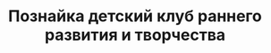 ---
title: Познайка детский клуб раннего развития и творчества
address: 'Запорожье, ул. Бородинская, 20'
tags:
  - Театральные студии для детей
geometry:
  location:
    lat: 47.8848431
    lng: 35.0764976
  viewport:
    northeast:
      lat: 47.8861869302915
      lng: 35.07785758029151
    southwest:
      lat: 47.8834889697085
      lng: 35.07515961970851
name: Детский клуб раннего раз и творчества Познайка
photos:
  - height: 257
    html_attributions:
      - >-
        <a
        href="https://maps.google.com/maps/contrib/109619131850411121783">Детский
        клуб раннего раз и творчества Познайка</a>
    photo_reference: >-
      CmRaAAAALcHgZSZr5TU7gxWfqaTm_6xnF_2q8BLzFEi4SyxZA5LGJWWdRMCnt71agg6IXzbHxxePNpy28BeQhmr6o8Y6ucSTBBG1BaMDBw6-JSlTjHjHOd67QSnCCJngwGubi5cnEhDzWAEuKCjl14Ld5B0hJAr0GhR5JkwU9ivouwK3JShUyhD8cqlU2Q
    width: 450
place_id: ChIJSx7l4EVl3EARPkRFA47HcYA

---